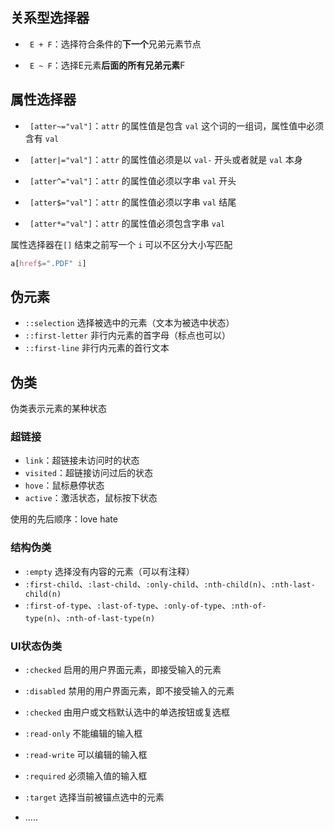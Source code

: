 ## 关系型选择器

- ` E + F`：选择符合条件的**下一个**兄弟元素节点

- ` E ~ F`：选择E元素**后面的所有兄弟元素**F

## 属性选择器

- ` [atter~="val"]`：`attr` 的属性值是包含 `val` 这个词的一组词，属性值中必须含有 `val` 

- ` [atter|="val"]`：`attr` 的属性值必须是以 `val-` 开头或者就是 `val` 本身

- ` [atter^="val"]`：`attr` 的属性值必须以字串 `val` 开头

- ` [atter$="val"]`：`attr` 的属性值必须以字串 `val` 结尾

- ` [atter*="val"]`：`attr` 的属性值必须包含字串 `val` 

属性选择器在`[]` 结束之前写一个 `i` 可以不区分大小写匹配

```css
a[href$=".PDF" i]
```

## 伪元素

- `::selection`    选择被选中的元素（文本为被选中状态）
- `::first-letter`   非行内元素的首字母（标点也可以）
- `::first-line` 非行内元素的首行文本

## 伪类

伪类表示元素的某种状态

### 超链接

- `link`：超链接未访问时的状态
- `visited`：超链接访问过后的状态
- `hove`：鼠标悬停状态
- `active`：激活状态，鼠标按下状态

使用的先后顺序：love hate

### 结构伪类

- `:empty`   选择没有内容的元素（可以有注释）
- `:first-child`、`:last-child`、`:only-child`、`:nth-child(n)`、`:nth-last-child(n)`
- `:first-of-type`、`:last-of-type`、`:only-of-type`、`:nth-of-type(n)`、`:nth-of-last-type(n)`

### UI状态伪类

- `:checked`  启用的用户界面元素，即接受输入的元素
- `:disabled`  禁用的用户界面元素，即不接受输入的元素
- `:checked`   由用户或文档默认选中的单选按钮或复选框
- `:read-only`  不能编辑的输入框
- `:read-write`  可以编辑的输入框
- `:required`  必须输入值的输入框
- `:target`   选择当前被锚点选中的元素

- .....
